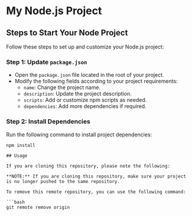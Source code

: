 # My Node.js Project

## Steps to Start Your Node Project

Follow these steps to set up and customize your Node.js project:

### Step 1: Update `package.json`

- Open the `package.json` file located in the root of your project.
- Modify the following fields according to your project requirements:
  - `name`: Change the project name.
  - `description`: Update the project description.
  - `scripts`: Add or customize npm scripts as needed.
  - `dependencies`: Add more dependencies if required.

### Step 2: Install Dependencies

Run the following command to install project dependencies:

```shell
npm install

## Usage

If you are cloning this repository, please note the following:

**NOTE:** If you are cloning this repository, make sure your project is no longer pushed to the same repository.

To remove this remote repository, you can use the following command:

```bash
git remote remove origin
